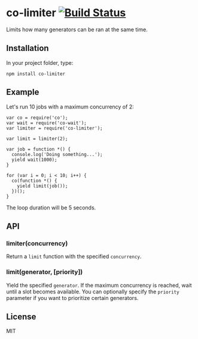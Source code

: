 # co-limiter [![Build Status](https://travis-ci.org/mvila/co-limiter.svg?branch=master)](https://travis-ci.org/mvila/co-limiter)

Limits how many generators can be ran at the same time.

## Installation

In your project folder, type:

    npm install co-limiter

## Example

Let's run 10 jobs with a maximum concurrency of 2:

    var co = require('co');
    var wait = require('co-wait');
    var limiter = require('co-limiter');

    var limit = limiter(2);

    var job = function *() {
      console.log('Doing something...');
      yield wait(1000);
    }

    for (var i = 0; i < 10; i++) {
      co(function *() {
        yield limit(job());
      })();
    }

The loop duration will be 5 seconds.

## API

### limiter(concurrency)

Return a `limit` function with the specified `concurrency`.

### limit(generator, [priority])

Yield the specified `generator`. If the maximum concurrency is reached, wait until a slot becomes available. You can optionally specify the `priority` parameter if you want to prioritize certain generators.

## License

MIT
